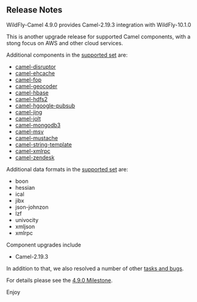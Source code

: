 Release Notes
-------------------

WildFly-Camel 4.9.0 provides Camel-2.19.3 integration with WildFly-10.1.0

This is another upgrade release for supported Camel components, with a stong focus on AWS and other cloud  services. 

Additional components in the [supported set](http://wildfly-extras.github.io/wildfly-camel/#_camel_components) are:

* [camel-disruptor](http://wildfly-extras.github.io/wildfly-camel/#_camel-disruptor)
* [camel-ehcache](http://wildfly-extras.github.io/wildfly-camel/#_camel-ehcache)
* [camel-fop](http://wildfly-extras.github.io/wildfly-camel/#_camel-fop)
* [camel-geocoder](http://wildfly-extras.github.io/wildfly-camel/#_camel-geocoder)
* [camel-hbase](http://wildfly-extras.github.io/wildfly-camel/#_camel-hbase)
* [camel-hdfs2](http://wildfly-extras.github.io/wildfly-camel/#_camel-hdfs2)
* [camel-hgoogle-pubsub](http://wildfly-extras.github.io/wildfly-camel/#_camel-hgoogle-pubsub)
* [camel-jing](http://wildfly-extras.github.io/wildfly-camel/#_camel-jing)
* [camel-jolt](http://wildfly-extras.github.io/wildfly-camel/#_camel-jolt)
* [camel-mongodb3](http://wildfly-extras.github.io/wildfly-camel/#_camel-mongodb3)
* [camel-msv](http://wildfly-extras.github.io/wildfly-camel/#_camel-msv)
* [camel-mustache](http://wildfly-extras.github.io/wildfly-camel/#_)
* [camel-string-template](http://wildfly-extras.github.io/wildfly-camel/#_camel-string-template)
* [camel-xmlrpc](http://wildfly-extras.github.io/wildfly-camel/#_camel-xmlrpc)
* [camel-zendesk](http://wildfly-extras.github.io/wildfly-camel/#_camel-zendesk)

Additional data formats in the [supported set](http://wildfly-extras.github.io/wildfly-camel/#_data_formats) are:

* boon
* hessian
* ical
* jibx
* json-johnzon
* lzf
* univocity
* xmljson
* xmlrpc

Component upgrades include

* Camel-2.19.3


In addition to that, we also resolved a number of other [tasks and bugs](https://github.com/wildfly-extras/wildfly-camel/blob/master/docs/Changelog.md).

For details please see the [4.9.0 Milestone](https://github.com/wildfly-extras/wildfly-camel/issues?q=milestone%3A4.9.0).

Enjoy
